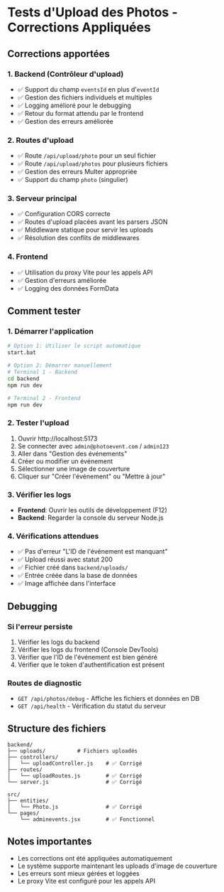 # Tests d'Upload des Photos - Corrections Appliquées

## Corrections apportées

### 1. Backend (Contrôleur d'upload)
- ✅ Support du champ `eventsId` en plus d'`eventId`
- ✅ Gestion des fichiers individuels et multiples
- ✅ Logging amélioré pour le debugging
- ✅ Retour du format attendu par le frontend
- ✅ Gestion des erreurs améliorée

### 2. Routes d'upload
- ✅ Route `/api/upload/photo` pour un seul fichier
- ✅ Route `/api/upload/photos` pour plusieurs fichiers
- ✅ Gestion des erreurs Multer appropriée
- ✅ Support du champ `photo` (singulier)

### 3. Serveur principal
- ✅ Configuration CORS correcte
- ✅ Routes d'upload placées avant les parsers JSON
- ✅ Middleware statique pour servir les uploads
- ✅ Résolution des conflits de middlewares

### 4. Frontend
- ✅ Utilisation du proxy Vite pour les appels API
- ✅ Gestion d'erreurs améliorée
- ✅ Logging des données FormData

## Comment tester

### 1. Démarrer l'application
```bash
# Option 1: Utiliser le script automatique
start.bat

# Option 2: Démarrer manuellement
# Terminal 1 - Backend
cd backend
npm run dev

# Terminal 2 - Frontend
npm run dev
```

### 2. Tester l'upload
1. Ouvrir http://localhost:5173
2. Se connecter avec `admin@photoevent.com` / `admin123`
3. Aller dans "Gestion des événements"
4. Créer ou modifier un événement
5. Sélectionner une image de couverture
6. Cliquer sur "Créer l'événement" ou "Mettre à jour"

### 3. Vérifier les logs
- **Frontend**: Ouvrir les outils de développement (F12)
- **Backend**: Regarder la console du serveur Node.js

### 4. Vérifications attendues
- ✅ Pas d'erreur "L'ID de l'événement est manquant"
- ✅ Upload réussi avec statut 200
- ✅ Fichier créé dans `backend/uploads/`
- ✅ Entrée créée dans la base de données
- ✅ Image affichée dans l'interface

## Debugging

### Si l'erreur persiste
1. Vérifier les logs du backend
2. Vérifier les logs du frontend (Console DevTools)
3. Vérifier que l'ID de l'événement est bien généré
4. Vérifier que le token d'authentification est présent

### Routes de diagnostic
- `GET /api/photos/debug` - Affiche les fichiers et données en DB
- `GET /api/health` - Vérification du statut du serveur

## Structure des fichiers
```
backend/
├── uploads/          # Fichiers uploadés
├── controllers/
│   └── uploadController.js    # ✅ Corrigé
├── routes/
│   └── uploadRoutes.js        # ✅ Corrigé
└── server.js                  # ✅ Corrigé

src/
├── entities/
│   └── Photo.js               # ✅ Corrigé
└── pages/
    └── adminevents.jsx        # ✅ Fonctionnel
```

## Notes importantes
- Les corrections ont été appliquées automatiquement
- Le système supporte maintenant les uploads d'image de couverture
- Les erreurs sont mieux gérées et loggées
- Le proxy Vite est configuré pour les appels API
